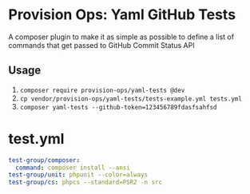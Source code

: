 # Provision Ops: Yaml GitHub Tests

A composer plugin to make it as simple as possible to define a list of commands that get passed to GitHub Commit Status API

## Usage

1. `composer require provision-ops/yaml-tests @dev`
2. `cp vendor/provision-ops/yaml-tests/tests-example.yml tests.yml`
3. `composer yaml-tests --github-token=123456789fdasfsahfsd`


# test.yml

```yml
test-group/composer: 
  command: composer install --ansi
test-group/unit: phpunit --color=always
test-group/cs: phpcs --standard=PSR2 -n src
```
